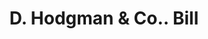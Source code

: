 ---
doi: 10.7916/D8G74RT5
date_other: '1870'
date_other_textual: 1870-1879
form: printed ephemera
genre:
- Invoices
name:
- D. Hodgman & Co.
object_in_context_url: https://biggert.cul.columbia.edu/items/view/ave_biggert_00975
subject_hierarchical_geographic:
- New York, New York, United States
subject_name:
- D. Hodgman & Co.
title: D. Hodgman & Co.. Bill
sort_title: D. Hodgman & Co.. Bill
call_number: ave_biggert_00975
coordinates:
- 40.71277777777778,-74.00583333333333
pid: ave_biggert_00975
identifiers: ave_biggert_00975
thumbnail: https://derivativo-2.library.columbia.edu/iiif/2/ldpd:344283/full/!256,256/0/native.jpg
permalink: /biggert/ave_biggert_00975/
layout: iiif-image-page
---